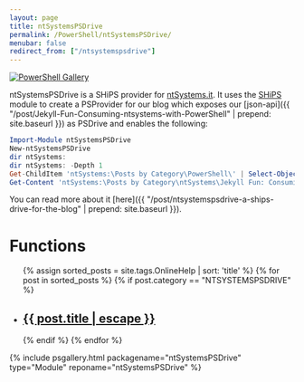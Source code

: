 ```yaml
---
layout: page
title: ntSystemsPSDrive
permalink: /PowerShell/ntSystemsPSDrive/
menubar: false
redirect_from: ["/ntsystemspsdrive"]
---
```


[![PowerShell Gallery](https://img.shields.io/powershellgallery/dt/ntsystemspsdrive.svg)](https://www.powershellgallery.com/packages/ntsystemspsdrive)

ntSystemsPSDrive is a SHiPS provider for [ntSystems.it](https://ntsystem.it/). It uses the [SHiPS](https://github.com/PowerShell/SHiPS/) module to create a PSProvider for our blog which exposes our [json-api]({{ "/post/Jekyll-Fun-Consuming-ntsystems-with-PowerShell" | prepend: site.baseurl }}) as PSDrive and enables the following:


```powershell
Import-Module ntSystemsPSDrive
New-ntSystemsPSDrive
dir ntSystems:
dir ntSystems: -Depth 1
Get-ChildItem 'ntSystems:\Posts by Category\PowerShell\' | Select-Object -Property name,url
Get-Content 'ntSystems:\Posts by Category\ntSystems\Jekyll Fun: Consuming ntSystems with PowerShell' 
```


You can read more about it [here]({{ "/post/ntsystemspsdrive-a-ships-drive-for-the-blog" | prepend: site.baseurl }}).


# Functions
<div class="home">
  <ul class="script-list">
    {% assign sorted_posts = site.tags.OnlineHelp | sort: 'title' %}
    {% for post in sorted_posts %}
    {% if post.category == "NTSYSTEMSPSDRIVE" %}
      <li>
        <h2>
          <a class="post-link" href="{{ post.url | prepend: site.baseurl }}">{{ post.title | escape }}</a>
        </h2>
      </li>
    {% endif %}
    {% endfor %}
  </ul>
</div>

{% include psgallery.html packagename="ntSystemsPSDrive" type="Module" reponame="ntSystemsPSDrive" %}

